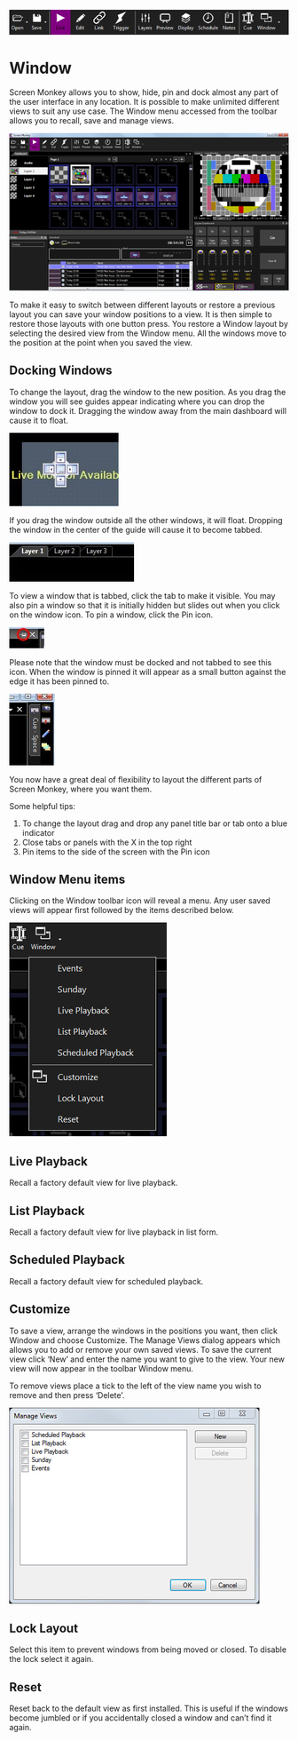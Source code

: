 ![](../../images/toolbar.png)
# Window

Screen Monkey allows you to show, hide, pin and dock almost any part of the user interface in any location. It is possible to make unlimited different views to suit any use case. The Window menu accessed from the toolbar allows you to recall, save and manage views.

![](../../images/window-layout-example.png)

To make it easy to switch between different layouts or restore a previous layout you can save your window positions to a view. It is then simple to restore those layouts with one button press. You restore a Window layout by selecting the desired view from the Window menu. All the windows move to the position at the point when you saved the view.

## Docking Windows
To change the layout, drag the window to the new position. As you drag the window you will see guides appear indicating where you can drop the window to dock it. Dragging the window away from the main dashboard will cause it to float.

![](../../images/img_187.jpg)

If you drag the window outside all the other windows, it will float. Dropping the window in the center of the guide will cause it to become tabbed.

![](../../images/img_188.jpg)

To view a window that is tabbed, click the tab to make it visible. You may also pin a window so that it is initially hidden but slides out when you click on the window icon. To pin a window, click the Pin icon.

![](../../images/img_189.jpg)

Please note that the window must be docked and not tabbed to see this icon. When the window is pinned it will appear as a small button against the edge it has been pinned to.

![](../../images/img_190.jpg)

You now have a great deal of flexibility to layout the different parts of Screen Monkey, where you want them.

Some helpful tips: 

1. To change the layout drag and drop any panel title bar or tab onto a blue indicator 
2. Close tabs or panels with the X in the top right 
3. Pin items to the side of the screen with the Pin icon

## Window Menu items
Clicking on the Window toolbar icon will reveal a menu. Any user saved views will appear first followed by the items described below.

![](../../images/toolbar-window-menu.png)

## Live Playback
Recall a factory default view for live playback.

## List Playback
Recall a factory default view for live playback in list form.

## Scheduled Playback
Recall a factory default view for scheduled playback.

## Customize
To save a view, arrange the windows in the positions you want, then click Window and choose Customize. The Manage Views dialog appears which allows you to add or remove your own saved views. To save the current view click ‘New’ and enter the name you want to give to the view. Your new view will now appear in the toolbar Window menu.

To remove views place a tick to the left of the view name you wish to remove and then press ‘Delete’.

![](../../images/window-views.png)

## Lock Layout
Select this item to prevent windows from being moved or closed. To disable the lock select it again.

## Reset
Reset back to the default view as first installed. This is useful if the windows become jumbled or if you accidentally closed a window and can’t find it again.




